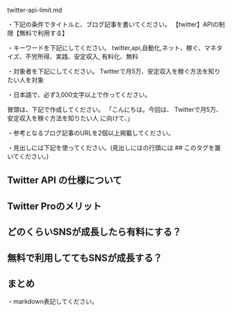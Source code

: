 twitter-api-limit.md

・下記の条件でタイトルと、ブログ記事を書いてください。
【twitter】APIの制限【無料で利用する】

・キーワードを下記にしてください。
twitter,api,自動化,ネット、稼ぐ、マネタイズ、不労所得、実践、安定収入, 有料化、無料

・対象者を下記にしてください。
  Twitterで月5万、安定収入を稼ぐ方法を知りたい人を対象


・日本語で、必ず3,000文字以上で作ってください。

冒頭は、下記で作成してください。
「こんにちは。今回は、
Twitterで月5万、安定収入を稼ぐ方法を知りたい人
に向けて、」

・参考となるブログ記事のURLを2個以上掲載してください。

・見出しには下記を使ってください。(見出しにはの行頭には ## このタグを置いてください。)
## Twitter API の仕様について
## Twitter Proのメリット
## どのくらいSNSが成長したら有料にする？
## 無料で利用しててもSNSが成長する？
## まとめ



・markdown表記してください。

